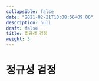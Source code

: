 ```yaml
---
collapsible: false
date: "2021-02-21T10:08:56+09:00"
description: null
draft: false
title: 정규성 검정
weight: 3
---
```


# 정규성 검정

